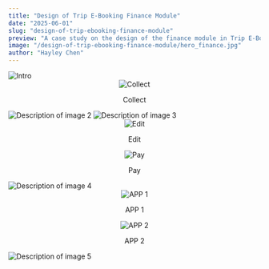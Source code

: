 ```yaml
---
title: "Design of Trip E-Booking Finance Module"
date: "2025-06-01"
slug: "design-of-trip-ebooking-finance-module"
preview: "A case study on the design of the finance module in Trip E-Booking."
image: "/design-of-trip-ebooking-finance-module/hero_finance.jpg"
author: "Hayley Chen"
---
```


<img src="/design-of-trip-ebooking-finance-module/f01.jpg" alt="Intro" />
<div align="center">
  <img src="/design-of-trip-ebooking-finance-module/btw_12_collect.gif" alt="Collect" />
  <p>Collect</p>
</div>
<img src="/design-of-trip-ebooking-finance-module/f02.jpg" alt="Description of image 2" />
<img src="/design-of-trip-ebooking-finance-module/f03.jpg" alt="Description of image 3" />
<div align="center">
  <img src="/design-of-trip-ebooking-finance-module/btw_34_edit.gif" alt="Edit" />
  <p>Edit</p>
  <img src="/design-of-trip-ebooking-finance-module/btw_34_pay.gif" alt="Pay" />
  <p>Pay</p>
</div>
<img src="/design-of-trip-ebooking-finance-module/f04.jpg" alt="Description of image 4" />
<div align="center">
  <img src="/design-of-trip-ebooking-finance-module/btw_45_app_1.gif" alt="APP 1" />
  <p>APP 1</p>
  <img src="/design-of-trip-ebooking-finance-module/btw_45_app_2.gif" alt="APP 2" />
  <p>APP 2</p>
</div>
<img src="/design-of-trip-ebooking-finance-module/f05.jpg" alt="Description of image 5" />